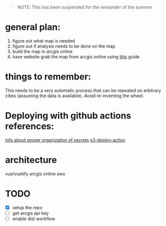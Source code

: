 > NOTE: This has been suspended for the remainder of the summer

# general plan:

1. figure out what map is needed
2. figure out if analysis needs to be done on the map
3. build the map in arcgis online
4. have website grab the map from arcgis online using [this](https://developers.arcgis.com/javascript/latest/tutorials/display-a-web-map/) guide

# things to remember:

This needs to be a very automatic process that can be repeated on arbitrary cities (assuming the data is available).
Avoid re-inventing the wheel.

# Deploying with github actions references:

[info about proper organization of secrets](https://stackoverflow.com/questions/65957197/difference-between-githubs-environment-and-repository-secrets)
[s3-deploy-action](https://github.com/marketplace/actions/s3-deploy)


# architecture

vue/vuetify
arcgis online
aws


# TODO

-[x] setup the repo
-[ ] get arcgis api key
-[ ] enable dist workflow